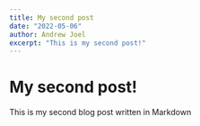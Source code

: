 ```yaml
---
title: My second post
date: "2022-05-06"
author: Andrew Joel
excerpt: "This is my second post!"
---
```


# My second post!

This is my second blog post written in Markdown
